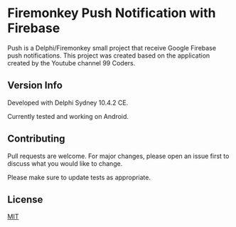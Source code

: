 # Firemonkey Push Notification with Firebase
Push is a Delphi/Firemonkey small project that receive Google Firebase  push notifications.
This project was created based on the application created by the Youtube channel 99 Coders.

## Version Info
Developed with Delphi Sydney 10.4.2 CE.

Currently tested and working on Android.


## Contributing
Pull requests are welcome. For major changes, please open an issue first to discuss what you would like to change.

Please make sure to update tests as appropriate.

## License
[MIT](https://choosealicense.com/licenses/mit/)